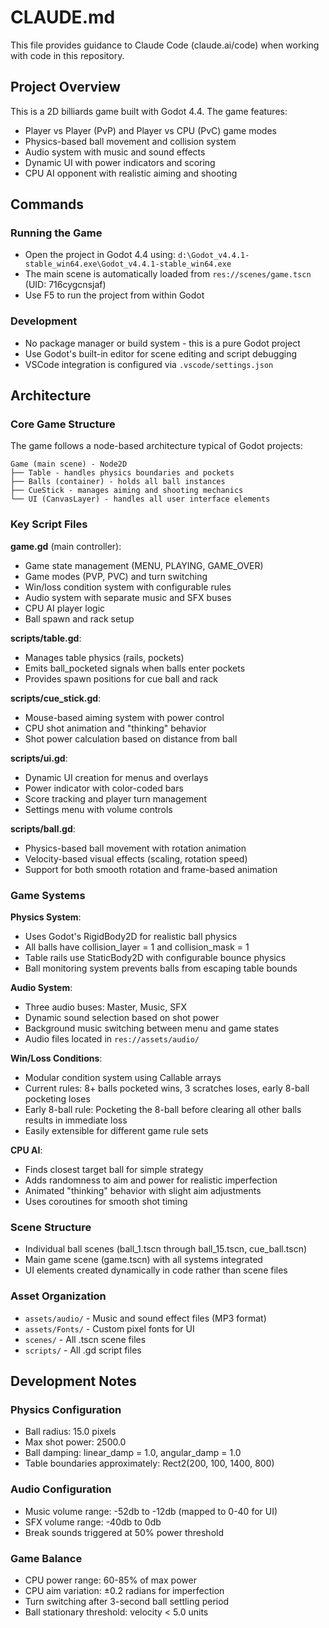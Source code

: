 # CLAUDE.md

This file provides guidance to Claude Code (claude.ai/code) when working with code in this repository.

## Project Overview

This is a 2D billiards game built with Godot 4.4. The game features:
- Player vs Player (PvP) and Player vs CPU (PvC) game modes
- Physics-based ball movement and collision system
- Audio system with music and sound effects
- Dynamic UI with power indicators and scoring
- CPU AI opponent with realistic aiming and shooting

## Commands

### Running the Game
- Open the project in Godot 4.4 using: `d:\Godot_v4.4.1-stable_win64.exe\Godot_v4.4.1-stable_win64.exe`
- The main scene is automatically loaded from `res://scenes/game.tscn` (UID: 716cygcnsjaf)
- Use F5 to run the project from within Godot

### Development
- No package manager or build system - this is a pure Godot project
- Use Godot's built-in editor for scene editing and script debugging
- VSCode integration is configured via `.vscode/settings.json`

## Architecture

### Core Game Structure
The game follows a node-based architecture typical of Godot projects:

```
Game (main scene) - Node2D
├── Table - handles physics boundaries and pockets
├── Balls (container) - holds all ball instances
├── CueStick - manages aiming and shooting mechanics
└── UI (CanvasLayer) - handles all user interface elements
```

### Key Script Files

**game.gd** (main controller): 
- Game state management (MENU, PLAYING, GAME_OVER)
- Game modes (PVP, PVC) and turn switching
- Win/loss condition system with configurable rules
- Audio system with separate music and SFX buses
- CPU AI player logic
- Ball spawn and rack setup

**scripts/table.gd**:
- Manages table physics (rails, pockets)
- Emits ball_pocketed signals when balls enter pockets
- Provides spawn positions for cue ball and rack

**scripts/cue_stick.gd**:
- Mouse-based aiming system with power control
- CPU shot animation and "thinking" behavior
- Shot power calculation based on distance from ball

**scripts/ui.gd**:
- Dynamic UI creation for menus and overlays
- Power indicator with color-coded bars
- Score tracking and player turn management
- Settings menu with volume controls

**scripts/ball.gd**:
- Physics-based ball movement with rotation animation
- Velocity-based visual effects (scaling, rotation speed)
- Support for both smooth rotation and frame-based animation

### Game Systems

**Physics System**:
- Uses Godot's RigidBody2D for realistic ball physics
- All balls have collision_layer = 1 and collision_mask = 1
- Table rails use StaticBody2D with configurable bounce physics
- Ball monitoring system prevents balls from escaping table bounds

**Audio System**:
- Three audio buses: Master, Music, SFX
- Dynamic sound selection based on shot power
- Background music switching between menu and game states
- Audio files located in `res://assets/audio/`

**Win/Loss Conditions**:
- Modular condition system using Callable arrays
- Current rules: 8+ balls pocketed wins, 3 scratches loses, early 8-ball pocketing loses
- Early 8-ball rule: Pocketing the 8-ball before clearing all other balls results in immediate loss
- Easily extensible for different game rule sets

**CPU AI**:
- Finds closest target ball for simple strategy
- Adds randomness to aim and power for realistic imperfection
- Animated "thinking" behavior with slight aim adjustments
- Uses coroutines for smooth shot timing

### Scene Structure
- Individual ball scenes (ball_1.tscn through ball_15.tscn, cue_ball.tscn)
- Main game scene (game.tscn) with all systems integrated
- UI elements created dynamically in code rather than scene files

### Asset Organization
- `assets/audio/` - Music and sound effect files (MP3 format)
- `assets/Fonts/` - Custom pixel fonts for UI
- `scenes/` - All .tscn scene files
- `scripts/` - All .gd script files

## Development Notes

### Physics Configuration
- Ball radius: 15.0 pixels
- Max shot power: 2500.0
- Ball damping: linear_damp = 1.0, angular_damp = 1.0
- Table boundaries approximately: Rect2(200, 100, 1400, 800)

### Audio Configuration
- Music volume range: -52db to -12db (mapped to 0-40 for UI)
- SFX volume range: -40db to 0db
- Break sounds triggered at 50% power threshold

### Game Balance
- CPU power range: 60-85% of max power
- CPU aim variation: ±0.2 radians for imperfection
- Turn switching after 3-second ball settling period
- Ball stationary threshold: velocity < 5.0 units